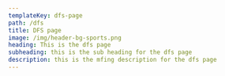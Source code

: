 ```yaml
---
templateKey: dfs-page
path: /dfs
title: DFS page
image: /img/header-bg-sports.png
heading: This is the dfs page
subheading: this is the sub heading for the dfs page
description: this is the mfing description for the dfs page
---
```

